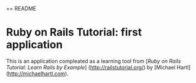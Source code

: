 == README

# Ruby on Rails Tutorial: first application

This is an application compleated as a learning tool from
[*Ruby on Rails Tutorial: Learn Rails by Example*] (http://railstutorial.org/)
by [Michael Hartl] (http://michaelhartl.com).
